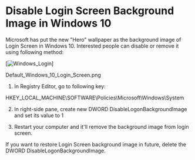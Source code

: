<b><h1> Disable Login Screen Background Image in Windows 10  </h1></b>

Microsoft has put the new "Hero" wallpaper as the background image of Login Screen in Windows 10. Interested people can disable or remove it using following method:

[![Windows_Login](https://raw.githubusercontent.com/andyipod1437/Windows-Registry-Tweaks/master/images/Disable%20Login%20Screen%20Background%20Image.png)]

Default_Windows_10_Login_Screen.png

1. In Registry Editor, go to following key:

HKEY_LOCAL_MACHINE\SOFTWARE\Policies\Microsoft\Windows\System

2. In right-side pane, create new DWORD DisableLogonBackgroundImage and set its value to 1

3. Restart your computer and it'll remove the background image from login screen.

If you want to restore Login Screen background image in future, delete the DWORD DisableLogonBackgroundImage.
